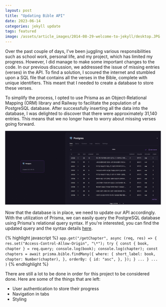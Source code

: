 ```yaml
---
layout: post
title: "Updating Bible API"
date: 2023-06-14
categories: jekyll update
tags: featured
image: /assets/article_images/2014-08-29-welcome-to-jekyll/desktop.JPG
---
```


Over the past couple of days, I've been juggling various responsibilities such as school work, personal life, and my project, which has limited my progress. However, I did manage to make some important changes to the code. In our previous discussion, we addressed the issue of missing entries (verses) in the API. To find a solution, I scoured the internet and stumbled upon a SQL file that contains all the verses in the Bible, complete with unique identifiers. This meant that I needed to create a database to store these verses.

To simplify the process, I opted to use Prisma as an Object-Relational Mapping (ORM) library and Railway to facilitate the population of a PostgreSQL database. After successfully inserting all the data into the database, I was delighted to discover that there were approximately 31,140 entries. This means that we no longer have to worry about missing verses going forward.

![Progress](/assets/images/database1.JPG)

Now that the database is in place, we need to update our API accordingly. With the utilization of Prisma, we can easily query the PostgreSQL database using Prisma's relational query syntax. If you're interested, you can find the updated query and the syntax details [here](https://www.prisma.io/docs/concepts/components/prisma-client/relation-queries).

{% highlight javascript %}
`app.get("/getChapter", async (req, res) => {
    res.set("Access-Control-Allow-Origin", "\*");
    try {
        const { book, chapter } = req.query;
        console.log(book);
        console.log(chapter);
        const chapters = await prisma.bible.findMany({
            where: {
                short_label: book,
                chapter: Number(chapter),
                },
            orderBy: {
                id: "asc",
            },
            });
        }
        ...
    }
    ...
)`
{% endhighlight %}

There are still a lot to be done in order for this project to be considered done. Here are some of the things that are left:

- User authentication to store their progress
- Navigation in tabs
- Styling
